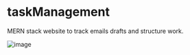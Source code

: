# taskManagement
MERN stack website to track emails drafts and structure work.

![image](https://github.com/yahnyshc/taskManagement/assets/143096926/f4b1356a-2c58-4ab3-8804-ae81ef34c997)

